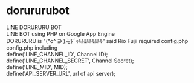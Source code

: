 # dorururubot
LINE DORURURU BOT  
LINE BOT using PHP on Google App Engine  
DORURURU is "(^o^ ∋ )卍ﾄﾞｩﾙﾙﾙﾙﾙﾙﾙﾙﾙ" said Rio Fujii
required config.php  
config.php including  
    define('LINE_CHANNEL_ID', Channel ID);  
    define('LINE_CHANNEL_SECRET', Channel Secret);  
    define('LINE_MID', MID);  
    define('API_SERVER_URL', url of api server);  
